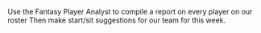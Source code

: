 Use the Fantasy Player Analyst to compile a report on every player on our roster
Then make start/sit suggestions for our team for this week. 